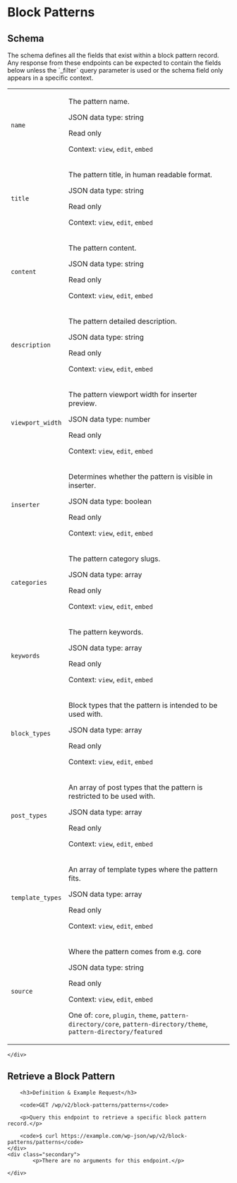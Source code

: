 ---
---

# Block Patterns

<section class="route">
	<div class="primary">
		<h2>Schema</h2>
<p>The schema defines all the fields that exist within a block pattern record. Any response from these endpoints can be expected to contain the fields below unless the `_filter` query parameter is used or the schema field only appears in a specific context.</p>
<table class="attributes">
			<tr id="schema-name">
			<td>
				<code>name</code>
			</td>
			<td>
				<p>The pattern name.</p>
				<p class="type">
					JSON data type: string				</p>
									<p class="read-only">Read only</p>
								<p class="context">Context: <code>view</code>, <code>edit</code>, <code>embed</code></p>
							</td>
		</tr>
			<tr id="schema-title">
			<td>
				<code>title</code>
			</td>
			<td>
				<p>The pattern title, in human readable format.</p>
				<p class="type">
					JSON data type: string				</p>
									<p class="read-only">Read only</p>
								<p class="context">Context: <code>view</code>, <code>edit</code>, <code>embed</code></p>
							</td>
		</tr>
			<tr id="schema-content">
			<td>
				<code>content</code>
			</td>
			<td>
				<p>The pattern content.</p>
				<p class="type">
					JSON data type: string				</p>
									<p class="read-only">Read only</p>
								<p class="context">Context: <code>view</code>, <code>edit</code>, <code>embed</code></p>
							</td>
		</tr>
			<tr id="schema-description">
			<td>
				<code>description</code>
			</td>
			<td>
				<p>The pattern detailed description.</p>
				<p class="type">
					JSON data type: string				</p>
									<p class="read-only">Read only</p>
								<p class="context">Context: <code>view</code>, <code>edit</code>, <code>embed</code></p>
							</td>
		</tr>
			<tr id="schema-viewport_width">
			<td>
				<code>viewport_width</code>
			</td>
			<td>
				<p>The pattern viewport width for inserter preview.</p>
				<p class="type">
					JSON data type: number				</p>
									<p class="read-only">Read only</p>
								<p class="context">Context: <code>view</code>, <code>edit</code>, <code>embed</code></p>
							</td>
		</tr>
			<tr id="schema-inserter">
			<td>
				<code>inserter</code>
			</td>
			<td>
				<p>Determines whether the pattern is visible in inserter.</p>
				<p class="type">
					JSON data type: boolean				</p>
									<p class="read-only">Read only</p>
								<p class="context">Context: <code>view</code>, <code>edit</code>, <code>embed</code></p>
							</td>
		</tr>
			<tr id="schema-categories">
			<td>
				<code>categories</code>
			</td>
			<td>
				<p>The pattern category slugs.</p>
				<p class="type">
					JSON data type: array				</p>
									<p class="read-only">Read only</p>
								<p class="context">Context: <code>view</code>, <code>edit</code>, <code>embed</code></p>
							</td>
		</tr>
			<tr id="schema-keywords">
			<td>
				<code>keywords</code>
			</td>
			<td>
				<p>The pattern keywords.</p>
				<p class="type">
					JSON data type: array				</p>
									<p class="read-only">Read only</p>
								<p class="context">Context: <code>view</code>, <code>edit</code>, <code>embed</code></p>
							</td>
		</tr>
			<tr id="schema-block_types">
			<td>
				<code>block_types</code>
			</td>
			<td>
				<p>Block types that the pattern is intended to be used with.</p>
				<p class="type">
					JSON data type: array				</p>
									<p class="read-only">Read only</p>
								<p class="context">Context: <code>view</code>, <code>edit</code>, <code>embed</code></p>
							</td>
		</tr>
			<tr id="schema-post_types">
			<td>
				<code>post_types</code>
			</td>
			<td>
				<p>An array of post types that the pattern is restricted to be used with.</p>
				<p class="type">
					JSON data type: array				</p>
									<p class="read-only">Read only</p>
								<p class="context">Context: <code>view</code>, <code>edit</code>, <code>embed</code></p>
							</td>
		</tr>
			<tr id="schema-template_types">
			<td>
				<code>template_types</code>
			</td>
			<td>
				<p>An array of template types where the pattern fits.</p>
				<p class="type">
					JSON data type: array				</p>
									<p class="read-only">Read only</p>
								<p class="context">Context: <code>view</code>, <code>edit</code>, <code>embed</code></p>
							</td>
		</tr>
			<tr id="schema-source">
			<td>
				<code>source</code>
			</td>
			<td>
				<p>Where the pattern comes from e.g. core</p>
				<p class="type">
					JSON data type: string				</p>
									<p class="read-only">Read only</p>
								<p class="context">Context: <code>view</code>, <code>edit</code>, <code>embed</code></p>
									<p>One of: <code>core</code>, <code>plugin</code>, <code>theme</code>, <code>pattern-directory/core</code>, <code>pattern-directory/theme</code>, <code>pattern-directory/featured</code></p>
							</td>
		</tr>
	</table>

	</div>
</section>

<div><section class="route">
	<div class="primary">
		<h2>Retrieve a Block Pattern</h2>

		<h3>Definition & Example Request</h3>

		<code>GET /wp/v2/block-patterns/patterns</code>

		<p>Query this endpoint to retrieve a specific block pattern record.</p>

		<code>$ curl https://example.com/wp-json/wp/v2/block-patterns/patterns</code>
	</div>
	<div class="secondary">
			<p>There are no arguments for this endpoint.</p>

	</div>
</section>
</div>
